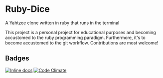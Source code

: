# Ruby-Dice
A Yahtzee clone written in ruby that runs in the terminal

This project is a personal project for educational purposes and becoming accustomed to the ruby programming paradigm. Furthermore, it's to become accustomed to the git workflow. Contributions are most welcome!
## Badges
[![Inline docs](http://inch-ci.org/github/martimatix/Ruby-Dice.svg?branch=master)](http://inch-ci.org/github/martimatix/Ruby-Dice)
[![Code Climate](https://codeclimate.com/github/martimatix/Ruby-Dice/badges/gpa.svg)](https://codeclimate.com/github/martimatix/Ruby-Dice)
